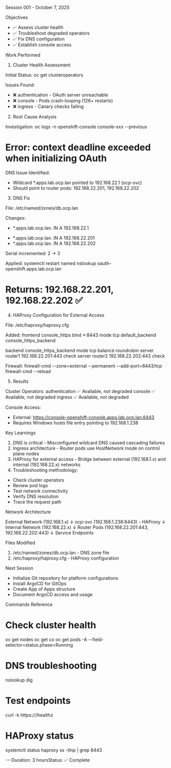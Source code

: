 Session 001 - October 7, 2025

Objectives

- ✅ Assess cluster health
- ✅ Troubleshoot degraded operators
- ✅ Fix DNS configuration
- ✅ Establish console access

Work Performed

1. Cluster Health Assessment

Initial Status:
oc get clusteroperators

Issues Found:
- ❌ authentication - OAuth server unreachable
- ❌ console - Pods crash-looping (126+ restarts)
- ❌ ingress - Canary checks failing

2. Root Cause Analysis

Investigation:
oc logs -n openshift-console console-xxx --previous
# Error: context deadline exceeded when initializing OAuth

DNS Issue Identified:
- Wildcard *.apps.lab.ocp.lan pointed to 192.168.22.1 (ocp-svc)
- Should point to router pods: 192.168.22.201, 192.168.22.202

3. DNS Fix

File: /etc/named/zones/db.ocp.lan

Changes:
- *.apps.lab.ocp.lan.     IN    A    192.168.22.1
+ *.apps.lab.ocp.lan.     IN    A    192.168.22.201
+ *.apps.lab.ocp.lan.     IN    A    192.168.22.202

Serial incremented: 2 → 3

Applied:
systemctl restart named
nslookup oauth-openshift.apps.lab.ocp.lan
# Returns: 192.168.22.201, 192.168.22.202 ✅

4. HAProxy Configuration for External Access

File: /etc/haproxy/haproxy.cfg

Added:
frontend console_https
    bind *:8443
    mode tcp
    default_backend console_https_backend

backend console_https_backend
    mode tcp
    balance roundrobin
    server router1 192.168.22.201:443 check
    server router2 192.168.22.202:443 check

Firewall:
firewall-cmd --zone=external --permanent --add-port=8443/tcp
firewall-cmd --reload

5. Results

Cluster Operators:
authentication    ✅ Available, not degraded
console          ✅ Available, not degraded
ingress          ✅ Available, not degraded

Console Access:
- External: https://console-openshift-console.apps.lab.ocp.lan:8443
- Requires Windows hosts file entry pointing to 192.168.1.238

Key Learnings

1. DNS is critical - Misconfigured wildcard DNS caused cascading failures
2. Ingress architecture - Router pods use HostNetwork mode on control plane nodes
3. HAProxy for external access - Bridge between external (192.168.1.x) and internal (192.168.22.x) networks
4. Troubleshooting methodology:
- Check cluster operators
- Review pod logs
- Test network connectivity
- Verify DNS resolution
- Trace the request path

Network Architecture

External Network (192.168.1.x)
        ↓
ocp-svc (192.168.1.238:8443) - HAProxy
        ↓
Internal Network (192.168.22.x)
        ↓
Router Pods (192.168.22.201:443, 192.168.22.202:443)
        ↓
Service Endpoints

Files Modified

1. /etc/named/zones/db.ocp.lan - DNS zone file
2. /etc/haproxy/haproxy.cfg - HAProxy configuration

Next Session

- Initialize Git repository for platform configurations
- Install ArgoCD for GitOps
- Create App of Apps structure
- Document ArgoCD access and usage

Commands Reference

# Check cluster health
oc get nodes
oc get co
oc get pods -A --field-selector=status.phase=Running

# DNS troubleshooting
nslookup <hostname>
dig <hostname>

# Test endpoints
curl -k https://<endpoint>/healthz

# HAProxy status
systemctl status haproxy
ss -tlnp | grep 8443

---Duration: 3 hoursStatus: ✅ Complete
